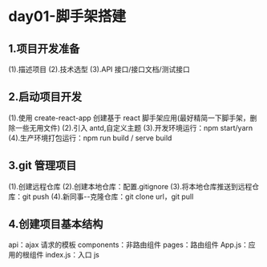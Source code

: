 # day01-脚手架搭建

## 1.项目开发准备

(1).描述项目 (2).技术选型 (3).API 接口/接口文档/测试接口

## 2.启动项目开发

(1).使用 create-react-app 创建基于 react 脚手架应用(最好精简一下脚手架，删除一些无用文件)
(2).引入 antd,自定义主题
(3).开发环境运行：npm start/yarn
(4).生产环境打包运行：npm run build / serve build

## 3.git 管理项目

(1).创建远程仓库
(2).创建本地仓库：配置.gitignore
(3).将本地仓库推送到远程仓库：git push
(4).新同事--克隆仓库：git clone url，git pull

## 4.创建项目基本结构

api：ajax 请求的模板
components：非路由组件
pages：路由组件
App.js：应用的根组件
index.js：入口 js
